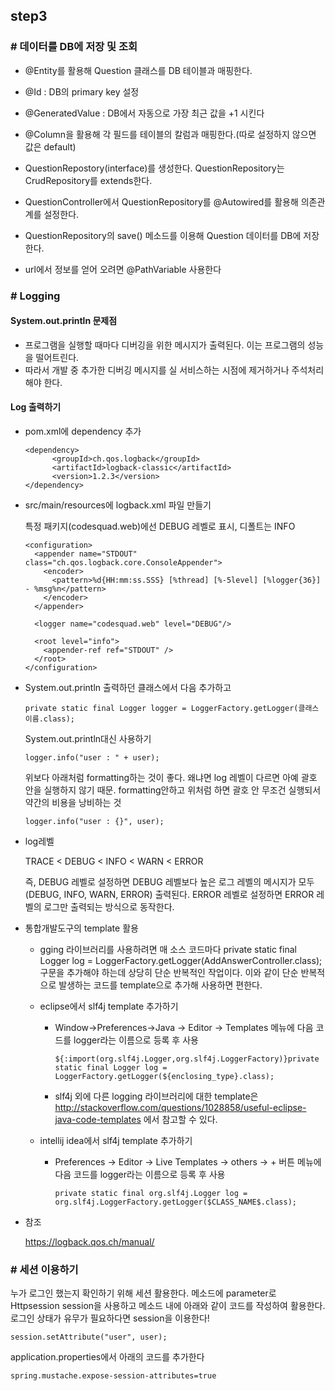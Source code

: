 ## step3

### # 데이터를 DB에 저장 및 조회

- @Entity를 활용해 Question 클래스를 DB 테이블과 매핑한다.

- @Id : DB의 primary key 설정

- @GeneratedValue : DB에서 자동으로 가장 최근 값을 +1 시킨다

- @Column을 활용해 각 필드를 테이블의 칼럼과 매핑한다.(따로 설정하지 않으면 값은 default)

- QuestionRepostory(interface)를 생성한다. QuestionRepository는 CrudRepository를 extends한다.

- QuestionController에서 QuestionRepository를 @Autowired를 활용해 의존관계를 설정한다.

- QuestionRepository의 save() 메소드를 이용해 Question 데이터를 DB에 저장한다.

- url에서 정보를 얻어 오려면 @PathVariable 사용한다

  

### # Logging

#### System.out.println 문제점

- 프로그램을 실행할 때마다 디버깅을 위한 메시지가 출력된다. 이는 프로그램의 성능을 떨어트린다.
- 따라서 개발 중 추가한 디버깅 메시지를 실 서비스하는 시점에 제거하거나 주석처리해야 한다.



#### Log 출력하기

- pom.xml에 dependency 추가

  ```
  <dependency>
  		<groupId>ch.qos.logback</groupId>
  		<artifactId>logback-classic</artifactId>
  		<version>1.2.3</version>
  </dependency>
  ```

  

- src/main/resources에 logback.xml 파일 만들기

  특정 패키지(codesquad.web)에선 DEBUG 레벨로 표시, 디폴트는 INFO

  ```
  <configuration>
    <appender name="STDOUT" class="ch.qos.logback.core.ConsoleAppender">
      <encoder>
        <pattern>%d{HH:mm:ss.SSS} [%thread] [%-5level] [%logger{36}] - %msg%n</pattern>
      </encoder>
    </appender>
    
    <logger name="codesquad.web" level="DEBUG"/>
  
    <root level="info">
      <appender-ref ref="STDOUT" />
    </root>
  </configuration>
  ```

  

- System.out.println 출력하던 클래스에서 다음 추가하고

  ```
  private static final Logger logger = LoggerFactory.getLogger(클래스이름.class);
  ```

  System.out.println대신 사용하기

  ```
  logger.info("user : " + user);
  ```

  위보다 아래처럼 formatting하는 것이 좋다. 왜냐면 log 레벨이 다르면 아예 괄호 안을 실행하지 않기 때문. formatting안하고 위처럼 하면 괄호 안 무조건 실행되서 약간의 비용을 낭비하는 것

  ```
  logger.info("user : {}", user);
  ```

  

- log레벨

  

  TRACE < DEBUG < INFO < WARN < ERROR

  

  즉, DEBUG 레벨로 설정하면 DEBUG 레벨보다 높은 로그 레벨의 메시지가 모두(DEBUG, INFO, WARN, ERROR) 출력된다. ERROR 레벨로 설정하면 ERROR 레벨의 로그만 출력되는 방식으로 동작한다.



- 통합개발도구의 template 활용

  

  - gging 라이브러리를 사용하려면 매 소스 코드마다 private static final Logger log = 			LoggerFactory.getLogger(AddAnswerController.class); 구문을 추가해야 하는데 상당히 단순 반복적인 작업이다. 이와 같이 단순 반복적으로 발생하는 코드를 template으로 추가해 사용하면 편한다.

    

  - eclipse에서 slf4j template 추가하기

    - Window->Preferences->Java -> Editor -> Templates 메뉴에 다음 코드를 logger라는 이름으로 등록 후 사용

      ```
      ${:import(org.slf4j.Logger,org.slf4j.LoggerFactory)}private static final Logger log = LoggerFactory.getLogger(${enclosing_type}.class);
      ```

      

    - slf4j 외에 다른 logging 라이브러리에 대한 template은 <http://stackoverflow.com/questions/1028858/useful-eclipse-java-code-templates> 에서 참고할 수 있다.

      

  - intellij idea에서 slf4j template 추가하기

    - Preferences -> Editor -> Live Templates -> others -> + 버튼 메뉴에 다음 코드를 logger라는 이름으로 등록 후 사용

      ```
      private static final org.slf4j.Logger log = org.slf4j.LoggerFactory.getLogger($CLASS_NAME$.class);
      ```



- 참조

  https://logback.qos.ch/manual/



### # 세션 이용하기

누가 로그인 했는지 확인하기 위해 세션 활용한다. 메소드에 parameter로 Httpsession session을 사용하고 메소드 내에 아래와 같이 코드를 작성하여 활용한다. 로그인 상태가 유무가 필요하다면 session을 이용한다!

```
session.setAttribute("user", user);
```



application.properties에서 아래의 코드를 추가한다

```
spring.mustache.expose-session-attributes=true
```

